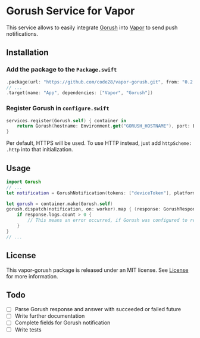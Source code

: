 # Gorush Service for Vapor

This service allows to easily integrate [Gorush](https://github.com/appleboy/gorush) into [Vapor](https://vapor.codes) to send push notifications.

## Installation
### Add the package to the `Package.swift`
```swift
.package(url: "https://github.com/code28/vapor-gorush.git", from: "0.2.1")
// ...
.target(name: "App", dependencies: ["Vapor", "Gorush"])
```

### Register Gorush in `configure.swift`
```swift
services.register(Gorush.self) { container in
    return Gorush(hostname: Environment.get("GORUSH_HOSTNAME"), port: Environment.get("GORUSH_PORT"))
}
```
Per default, HTTPS will be used. To use HTTP instead, just add `httpScheme: .http` into that initialization.

## Usage
```swift
import Gorush
// ...
let notification = GorushNotification(tokens: ["deviceToken"], platform: .ios, message: "Push message", title: "Push title")

let gorush = container.make(Gorush.self)
gorush.dispatch(notification, on: worker).map { (response: GorushResponse) in
    if response.logs.count > 0 {
        // This means an error occurred, if Gorush was configured to return errors
    }
}
// ...
```

## License
This vapor-gorush package is released under an MIT license. See [License](LICENSE) for more information.

## Todo

- [ ] Parse Gorush response and answer with succeeded or failed future
- [ ] Write further documentation
- [ ] Complete fields for Gorush notification
- [ ] Write tests
